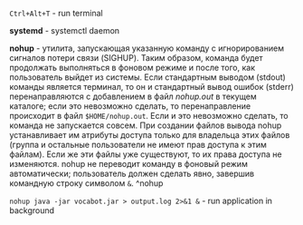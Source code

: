 `Ctrl+Alt+T` - run terminal

**systemd** - systemctl daemon

**nohup** - утилита, запускающая указанную команду с игнорированием сигналов потери связи (SIGHUP). Таким образом, команда будет продолжать выполняться в фоновом режиме и после того, как пользователь выйдет из системы. Если стандартным выводом (stdout) команды является терминал, то он и стандартный вывод ошибок (stderr) перенаправляются с добавлением в файл *nohup.out* в текущем каталоге; если это невозможно сделать, то перенаправление происходит в файл `$HOME/nohup.out`. Если и это невозможно сделать, то команда не запускается совсем. При создании файлов вывода  nohup устанавливает им атрибуты доступа только для владельца этих файлов (группа и остальные пользователи не имеют прав доступа к этим файлам). Если же эти файлы уже существуют, то их права доступа не изменяются. nohup не переводит команду в фоновый режим автоматически; пользователь должен сделать явно, завершив командную строку символом `&`. ^nohup

`nohup java -jar vocabot.jar > output.log 2>&1 &` - run application in background
